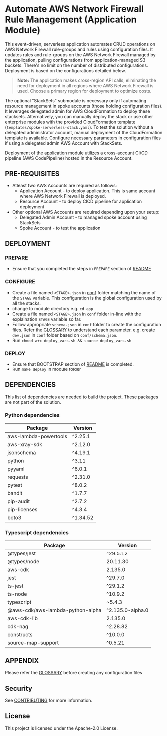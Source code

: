 # Automate AWS Network Firewall Rule Management (Application Module)

This event-driven, serverless application automates CRUD operations on AWS Network Firewall rule-groups and rules using configuration files. It updates rules and rule-groups on the AWS Network Firewall managed by the application, pulling configurations from application-managed S3 buckets. There's no limit on the number of distributed configurations. Deployment is based on the configurations detailed below.

> **Note:** The application makes cross-region API calls, eliminating the need for deployment in all regions where AWS Network Firewall is used. Choose a primary region for deployment to optimize costs.

The optional "StackSets" submodule is necessary only if automating resource management in spoke accounts (those holding configuration files). It leverages delegated admin for AWS CloudFormation to deploy these stacksets. Alternatively, you can manually deploy the stack or use other enterprise modules with the provided CloudFormation template (`templates/spoke-serverless-stack.yaml`). To test the solution without a delegated administrator account, manual deployment of the CloudFormation template is available. Configure necessary parameters in configuration files if using a delegated admin AWS Account with StackSets.

Deployment of the application module utilizes a cross-account CI/CD pipeline (AWS CodePipeline) hosted in the Resource Account.
## PRE-REQUISITES

* Atleast two AWS Accounts are required as follows: 
    * Application Account - to deploy application. This is same account where AWS Network Firewall is deployed.
    * Resource Account - to deploy CICD pipeline for application deployment
* Other optional AWS Accounts are required depending upon your setup:
    * Delegated Admin Account - to managed spoke account using StackSets
    * Spoke Account - to test the application

## DEPLOYMENT

### PREPARE

* Ensure that you completed the steps in `PREPARE` section of [README](../README.md) 

### CONFIGURE

* Create a file named `<STAGE>.json`  in [conf](../conf/) folder matching the name of the `STAGE` variable. This configuration is the global configuration used by all the stacks.
* change to module directory e.g. `cd app`
* Create a file named `<STAGE>.json` in `conf` folder in-line with the explaination `STAGE` variable so far.
* Follow appropriate `schema.json` in `conf` folder to create the configuration files. Refer the [GLOSSARY](../GLOSSARY.md) to understand each parameter. e.g. create `dev.json` in `conf` folder based on `conf/schema.json`.
* Run `chmod a+x deploy_vars.sh && source deploy_vars.sh`

### DEPLOY
* Ensure that BOOTSTRAP section of [README](../README.md) is completed.
* Run `make deploy` in module folder

## DEPENDENCIES

This list of dependencies are needed to build the project.
These packages are not part of the solution.

### Python dependencies

| Package                | Version  |
|------------------------|----------|
| aws-lambda-powertools | ^2.25.1  |
| aws-xray-sdk           | ^2.12.0  |
| jsonschema             | ^4.19.1  |
| python                 | ^3.11    |
| pyyaml                 | ^6.0.1   |
| requests               | ^2.31.0  |
| pytest                 | ^8.0.2   |
| bandit                 | ^1.7.7   |
| pip-audit              | ^2.7.2   |
| pip-licenses           | ^4.3.4   |
| boto3                  | ^1.34.52 |

### Typescript dependencies

| Package                           | Version         |
|-----------------------------------|-----------------|
| @types/jest                       | ^29.5.12        |
| @types/node                       | 20.11.30        |
| aws-cdk                           | 2.135.0         |
| jest                              | ^29.7.0         |
| ts-jest                           | ^29.1.2         |
| ts-node                           | ^10.9.2         |
| typescript                        | ~5.4.3          |
| @aws-cdk/aws-lambda-python-alpha | ^2.135.0-alpha.0 |
| aws-cdk-lib                       | 2.135.0         |
| cdk-nag                           | ^2.28.82        |
| constructs                        | ^10.0.0         |
| source-map-support                | ^0.5.21         |

## APPENDIX

Please refer the [GLOSSARY](../GLOSSARY.md) before creating any configuration files

## Security

See [CONTRIBUTING](../CONTRIBUTING.md#security-issue-notifications) for more information.

## License

This project is licensed under the Apache-2.0 License.
